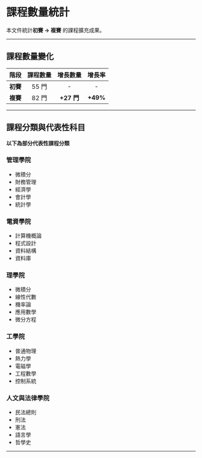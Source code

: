 # 課程數量統計

本文件統計**初賽 → 複賽** 的課程擴充成果。

---

## **課程數量變化**
|  階段  | 課程數量 | 增長數量 | 增長率 |
| :----: | :----: | :----: | :----: |
| **初賽** | 55 門 | - | - |
| **複賽** | 82 門 | **+27 門** | **+49%** |



---

## **課程分類與代表性科目**
   **以下為部分代表性課程分類**

### **管理學院**
- 微積分
- 財務管理
- 經濟學
- 會計學
- 統計學

### **電資學院**
- 計算機概論
- 程式設計
- 資料結構
- 資料庫

### **理學院**
- 微積分
- 線性代數
- 機率論
- 應用數學
- 微分方程

### **工學院**
- 普通物理
- 熱力學
- 電磁學
- 工程數學
- 控制系統

### **人文與法律學院**
- 民法總則
- 刑法
- 憲法
- 語言學
- 哲學史

---


